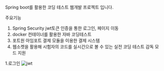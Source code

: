 Spring boot를 활용한 코딩 테스트 웹개발 프로젝트 입니다.

주요기능
1. Spring Security jwt토큰 인증을 통한 로그인, 페이지 이동
2. docker 컨테이너를 활용한 자바 코딩테스트
3. 포트원 아임포트 결제 모듈을 이용한 결제 시스템
4. 웹소켓을 활용해 시험자의 코드를 실시간으로 볼 수 있는 실전 코딩 테스트 감독 모드 지원


1.로그인
![jwt](https://github.com/user-attachments/assets/22094dcf-e2af-485c-b7a8-21d2c457c277)


